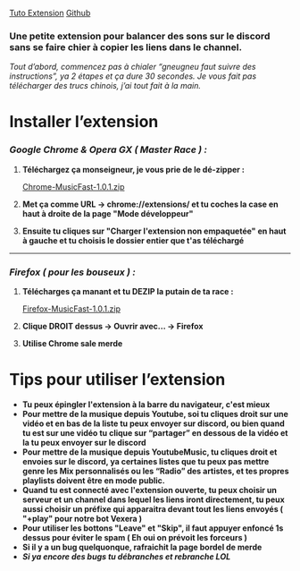 [Tuto Extension](https://bastoss.notion.site/Discord-Music-Fast-09eb7ac72bc646239ccf6d4f696d877b)
[Github](https://github.com/BastosC/MusicFast-Discord-Extension)

### **Une petite extension pour balancer des sons sur le discord sans se faire chier à copier les liens dans le channel.**

*Tout d’abord, commencez pas à chialer “gneugneu faut suivre des instructions”, ya 2 étapes et ça dure 30 secondes. 
Je vous fait pas télécharger des trucs chinois, j’ai tout fait à la main.* 

# Installer l’extension

### ***Google Chrome & Opera GX ( Master Race ) :***

1. **Téléchargez ça monseigneur, je vous prie de le dé-zipper :**
    
    [Chrome-MusicFast-1.0.1.zip](https://s3-us-west-2.amazonaws.com/secure.notion-static.com/fa21fc53-2f82-4448-b7b8-07174804fae6/Chrome-MusicFast-1.0.1.zip)
    
2. **Met ça comme URL -> chrome://extensions/
et tu coches la case en haut à droite de la page "Mode développeur"**
3. **Ensuite tu cliques sur "Charger l'extension non empaquetée" en haut à gauche et tu choisis le dossier entier que t'as téléchargé**

---

### ***Firefox ( pour les bouseux ) :***

1. **Télécharges ça manant et tu DEZIP la putain de ta race :**
    
    [Firefox-MusicFast-1.0.1.zip](https://s3-us-west-2.amazonaws.com/secure.notion-static.com/b80adfba-9952-445b-bdae-ba6273c4058a/Firefox-MusicFast-1.0.1.zip)
    
2. **Clique DROIT dessus -> Ouvrir avec... -> Firefox**
3. **Utilise Chrome sale merde**


# Tips pour utiliser l’extension

- **Tu peux épingler l'extension à la barre du navigateur, c'est mieux**
- **Pour mettre de la musique depuis Youtube, soi tu cliques droit sur une vidéo et en bas de la liste tu peux envoyer sur discord, ou bien quand tu est sur une vidéo tu clique sur “partager” en dessous de la vidéo et la tu peux envoyer sur le discord**
- **Pour mettre de la musique depuis YoutubeMusic, tu cliques droit et envoies sur le discord, ya certaines listes que tu peux pas mettre genre les Mix personnalisés ou les “Radio” des artistes, et tes propres playlists doivent être en mode public.**
- **Quand tu est connecté avec l'extension ouverte, tu peux choisir un serveur et un channel dans lequel les liens iront directement, tu peux aussi choisir un préfixe qui apparaitra devant tout les liens envoyés ( "+play" pour notre bot Vexera )**
- **Pour utiliser les bottons "Leave" et "Skip", il faut appuyer enfoncé 1s dessus pour éviter le spam ( Eh oui on prévoit les forceurs )**
- **Si il y a un bug quelquonque, rafraichit la page bordel de merde**
- ***Si ya encore des bugs tu débranches et rebranche LOL***